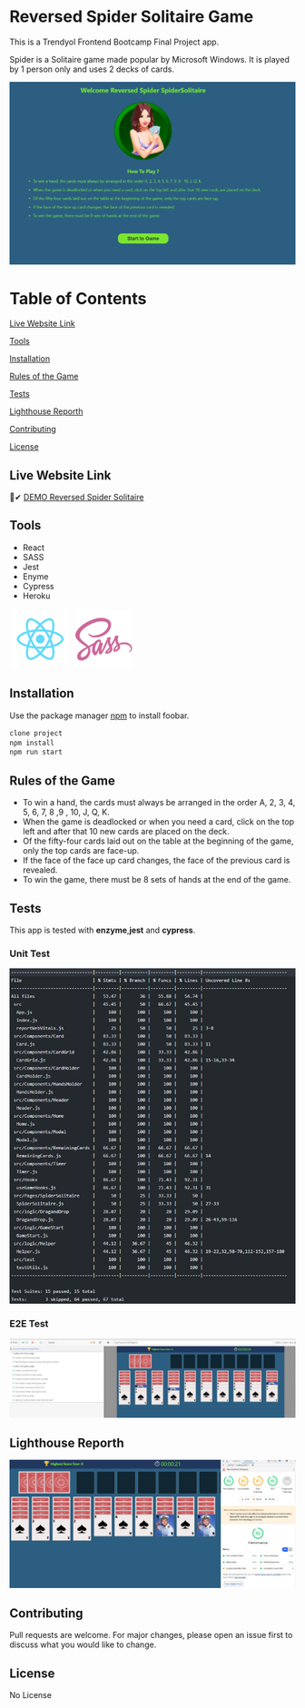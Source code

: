 # Reversed Spider Solitaire Game

This is a Trendyol Frontend Bootcamp Final Project app.

Spider is a Solitaire game made popular by Microsoft Windows. It is played by 1 person only and uses 2 decks of cards.

![Home Image](https://github.com/MehmetCanBOZ/Trendyol-Bootcamp-final-project/blob/main/src/assets/images/home.JPG)

# Table of Contents

[Live Website Link](#live-website-link)

[Tools](#tools)

[Installation](#installation)

[Rules of the Game](#rules-of-the-game)

[Tests](#tests)

[Lighthouse Reporth](#lighthouse-reporth)

[Contributing](#contributing)

[License](#license)



## Live Website Link
🔽✔
[DEMO Reversed Spider Solitaire](https://reversed-spidersolitaire-mcboz.herokuapp.com/)

## Tools

+ React
+ SASS
+ Jest
+ Enyme
+ Cypress
+ Heroku 

<p>
<img src="https://raw.githubusercontent.com/github/explore/80688e429a7d4ef2fca1e82350fe8e3517d3494d/topics/react/react.png" alt="react" width = "100" height="100" style="vertical-align:top; margin:4px">
<img src="https://raw.githubusercontent.com/github/explore/80688e429a7d4ef2fca1e82350fe8e3517d3494d/topics/sass/sass.png" alt="react" width = "100" height="100" style="vertical-align:top; margin:4px">
</p>

## Installation

Use the package manager [npm](https://www.npmjs.com/) to install foobar.

```bash
clone project
npm install
npm run start
```

## Rules of the Game

+ To win a hand, the cards must always be arranged in the order A, 2, 3, 4, 5, 6, 7, 8 ,9 , 10, J, Q, K.
+ When the game is deadlocked or when you need a card, click on the top left and after that 10 new cards are placed on the deck.
+ Of the fifty-four cards laid out on the table at the beginning of the game, only the top cards are face-up.
+ If the face of the face up card changes, the face of the previous card is revealed.
+ To win the game, there must be 8 sets of hands at the end of the game. 

## Tests

This app is tested with **enzyme**,**jest** and **cypress**.

### Unit Test

![Unit Test Result](https://github.com/MehmetCanBOZ/Trendyol-Bootcamp-final-project/blob/main/src/assets/images/test_result.JPG)

### E2E Test

![Unit Test Result](https://github.com/MehmetCanBOZ/Trendyol-Bootcamp-final-project/blob/main/src/assets/images/cypress.JPG)

## Lighthouse Reporth

![Lighthouse Reporth](https://github.com/MehmetCanBOZ/Trendyol-Bootcamp-final-project/blob/main/src/assets/images/lighthousetest.JPG)

## Contributing
Pull requests are welcome. For major changes, please open an issue first to discuss what you would like to change.


## License
No License
